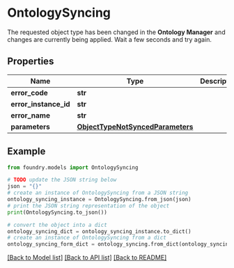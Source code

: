 # OntologySyncing

The requested object type has been changed in the **Ontology Manager** and changes are currently being applied. Wait a few seconds and try again.

## Properties

Name | Type | Description | Notes
------------ | ------------- | ------------- | -------------
**error_code** | **str** |  |
**error_instance_id** | **str** |  | \[optional\]
**error_name** | **str** |  |
**parameters** | [**ObjectTypeNotSyncedParameters**](ObjectTypeNotSyncedParameters.md) |  |

## Example

```python
from foundry.models import OntologySyncing

# TODO update the JSON string below
json = "{}"
# create an instance of OntologySyncing from a JSON string
ontology_syncing_instance = OntologySyncing.from_json(json)
# print the JSON string representation of the object
print(OntologySyncing.to_json())

# convert the object into a dict
ontology_syncing_dict = ontology_syncing_instance.to_dict()
# create an instance of OntologySyncing from a dict
ontology_syncing_form_dict = ontology_syncing.from_dict(ontology_syncing_dict)
```

[\[Back to Model list\]](../README.md#documentation-for-models) [\[Back to API list\]](../README.md#documentation-for-api-endpoints) [\[Back to README\]](../README.md)
